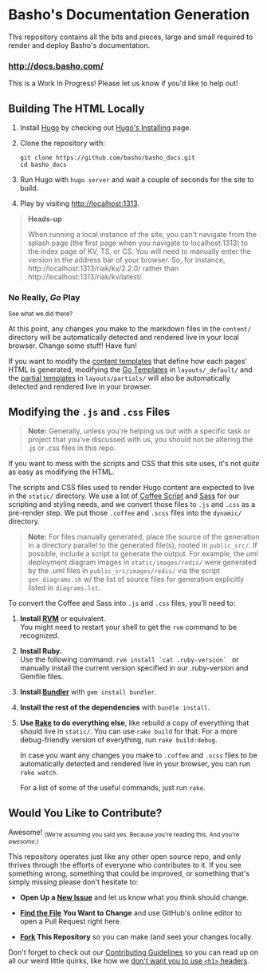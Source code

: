 [basho docs]: http://docs.basho.com/
[task list]: https://github.com/basho/private_basho_docs/issues/11
[middleman]: https://middlemanapp.com/
[rvm]: https://rvm.io/

# Basho's Documentation Generation

This repository contains all the bits and pieces, large and small required to
render and deploy Basho's documentation.

### http://docs.basho.com/

This is a Work In Progress!
Please let us know if you'd like to help out!

## Building The HTML Locally

1. Install [Hugo][hugo] by checking out [Hugo's Installing][installing hugo] page.

1. Clone the repository with:

    ```
    git clone https://github.com/basho/basho_docs.git
    cd basho_docs
    ```

1. Run Hugo with `hugo server` and wait a couple of seconds for the site to
   build.

1. Play by visiting <http://localhost:1313>.

>**Heads-up**
>
> When running a local instance of the site, you can't navigate from the splash page (the first page when you navigate to localhost:1313) to the index page of KV, TS, or CS. You will need to manually enter the version in the address bar of your browser. So, for instance, http://localhost:1313/riak/kv/2.2.0/ rather than http://localhost:1313/riak/kv/latest/.

[hugo]: http://gohugo.io/
[installing hugo]: http://gohugo.io/overview/installing/
[homebrew]: http://brew.sh/

### No Really, _Go_ Play

<sub>See what we did there?</sub>

At this point, any changes you make to the markdown files in the `content/`
directory will be automatically detected and rendered live in your local browser.
Change some stuff! Have fun!

If you want to modify the [content templates][hugo content templates] that
define how each pages' HTML is generated, modifying the [Go Templates][hugo go template primer]
in `layouts/_default/` and the [partial templates][hugo partial templates] in
`layouts/partials/` will also be automatically detected and rendered live in your browser.

[hugo content templates]: https://gohugo.io/templates/content/
[hugo go template primer]: https://gohugo.io/templates/go-templates/
[hugo partial templates]: https://gohugo.io/templates/partials/
[hugo shortcodes]: https://gohugo.io/extras/shortcodes/

## Modifying the `.js` and `.css` Files

>**Note:** Generally, unless you're helping us out with a specific task or project that you've discussed with us, you should not be altering the .js or .css files in this repo.

If you want to mess with the scripts and CSS that this site uses, it's not
_quite_ as easy as modifying the HTML.

The scripts and CSS files used to render Hugo content are expected to live in
the `static/` directory. We use a lot of [Coffee Script][coffee] and [Sass][sass]
for our scripting and styling needs, and we convert those files to `.js` and
`.css` as a pre-render step. We put those `.coffee` and `.scss` files into the
`dynamic/` directory.

>**Note:** For files manually generated, place the source of the generation in
a directory parallel to the generated file(s), rooted in `public_src/`. If
possible, include a script to generate the output. For example, the uml
deployment diagram images in `static/images/redis/` were generated by the .uml
files in `public_src/images/redis/` via the script `gen_diagrams.sh` w/ the list
of source files for generation explicitly listed in `diagrams.lst`.

To convert the Coffee and Sass into `.js` and `.css` files, you'll need to:

1. **Install [RVM][rvm]** or equivalent.  
    You might need to restart your shell to get the `rvm` command to be recognized.
1. **Install Ruby.**  
    Use the following command: ``rvm install `cat .ruby-version` `` or manually
    install the current version specified in our .ruby-version and Gemfile files.
1. **Install [Bundler]** with `gem install bundler`.
1. **Install the rest of the dependencies** with `bundle install`.
1. **Use [Rake] to do everything else**, like rebuild a copy of everything that
   should live in `static/`. You can use `rake build` for that. For a more
   debug-friendly version of everything, run `rake build:debug`.

   In case you want any changes you make to `.coffee` and `.scss` files to be
   automatically detected and rendered live in your browser, you can run
   `rake watch`.

   For a list of some of the useful commands, just run `rake`.

[coffee]: coffeescript.org
[sass]: http://sass-lang.com/
[rvm]: https://rvm.io/
[bundler]: http://bundler.io/
[rake]: http://docs.seattlerb.org/rake/

## Would You Like to Contribute?

Awesome! <sub>(We're assuming you said yes. Because you're reading this. And you're _awesome_.)</sub>

This repository operates just like any other open source repo, and only thrives
through the efforts of everyone who contributes to it. If you see something wrong,
something that could be improved, or something that's simply missing please
don't hesitate to:

* **Open Up a [New Issue]**
    and let us know what you think should change.

* **[Find the File] You Want to Change**
    and use GitHub's online editor to open a Pull Request right here.

* **[Fork] This Repository**
    so you can make (and see) your changes locally.

Don't forget to check out our [Contributing Guidelines][contributing] so you
can read up on all our weird little quirks, like how we
[don't want you to use `<h1>` headers][contributing_headers].

[new issue]: https://github.com/basho/basho_docs/issues/new
[find the file]: https://github.com/basho/basho_docs/find/master
[fork]: https://github.com/basho/basho_docs/#fork-destination-box
[contributing]: CONTRIBUTING.md
[contributing_headers]: CONTRIBUTING.md
